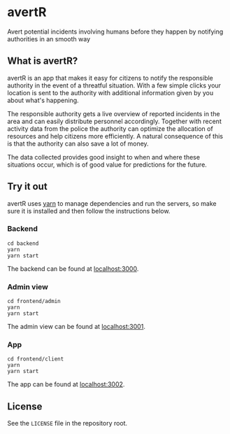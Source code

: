 # avertR
Avert potential incidents involving humans before they happen by notifying authorities in an smooth way

## What is avertR?
avertR is an app that makes it easy for citizens to notify the responsible authority in the event of a threatful situation. With a few simple clicks your location is sent to the authority with additional information given by you about what's happening.

The responsible authority gets a live overview of reported incidents in the area and can easily distribute personnel accordingly. Together with recent activity data from the police the authority can optimize the allocation of resources and help citizens more efficiently. A natural consequence of this is that the authority can also save a lot of money.

The data collected provides good insight to when and where these situations occur, which is of good value for predictions for the future.

## Try it out
avertR uses [yarn](https://yarnpkg.com) to manage dependencies and run the servers, so make sure it is installed and then follow the instructions below.

### Backend
```
cd backend
yarn
yarn start
```
The backend can be found at [localhost:3000](http://localhost:3000).

### Admin view
```
cd frontend/admin
yarn
yarn start
```
The admin view can be found at [localhost:3001](http://localhost:3001).

### App
```
cd frontend/client
yarn
yarn start
```
The app can be found at [localhost:3002](http://localhost:3002).

## License
See the `LICENSE` file in the repository root.
